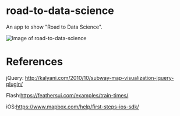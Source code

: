 # road-to-data-science
An app to show "Road to Data Science".

![Image of road-to-data-science](https://github.com/yangboz/road-to-data-science/blob/master/RoadToDataScientist1.png?raw=true)

# References

jQuery: http://kalyani.com/2010/10/subway-map-visualization-jquery-plugin/

Flash:https://feathersui.com/examples/train-times/

iOS:https://www.mapbox.com/help/first-steps-ios-sdk/
